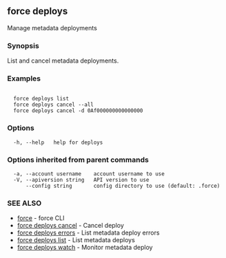 ## force deploys

Manage metadata deployments

### Synopsis


List and cancel metadata deployments.


### Examples

```

  force deploys list
  force deploys cancel --all
  force deploys cancel -d 0Af000000000000000

```

### Options

```
  -h, --help   help for deploys
```

### Options inherited from parent commands

```
  -a, --account username    account username to use
  -V, --apiversion string   API version to use
      --config string       config directory to use (default: .force)
```

### SEE ALSO

* [force](force.md)	 - force CLI
* [force deploys cancel](force_deploys_cancel.md)	 - Cancel deploy
* [force deploys errors](force_deploys_errors.md)	 - List metadata deploy errors
* [force deploys list](force_deploys_list.md)	 - List metadata deploys
* [force deploys watch](force_deploys_watch.md)	 - Monitor metadata deploy

